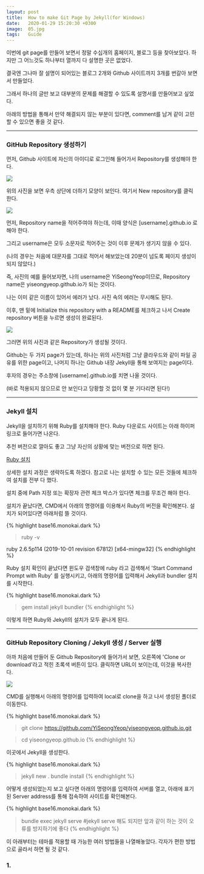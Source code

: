 ```yaml
---
layout: post
title:  How to make Git Page by Jekyll(for Windows)
date:   2020-01-29 15:20:30 +0300
image:  05.jpg
tags:   Guide
---
```

이번에 git page를 만들어 보면서 정말 수십개의 홈페이지, 블로그 등을 찾아보았다. 
하지만 그 어느것도 하나부터 열까지 다 설명한 곳은 없었다. 

결국엔 그나마 잘 설명이 되어있는 블로그 2개와 Github 사이트까지 3개를 번갈아 보면서 만들었다. 

그래서 하나의 글만 보고 대부분의 문제를 해결할 수 있도록 설명서를 만들어보고 싶었다. 

아래의 방법을 통해서 만약 해결되지 않는 부분이 있다면, comment를 남겨 같이 고민할 수 있으면 좋을 것 같다.

***

### GitHub Repository 생성하기

먼저, Github 사이트에 자신의 아이디로 로그인해 들어가서 Repository를 생성해야 한다. 

![]({{site.baseurl}}/img/gb1.JPG)

위의 사진을 보면 우측 상단에 더하기 모양이 보인다. 여기서 New repository를 클릭한다.

![]({{site.baseurl}}/img/gb2.JPG)

먼저, Repository name을 적어주여야 하는데, 이때 양식은 [username].github.io 로 해야 한다.

그리고 username은 모두 소문자로 적어주는 것이 이후 문제가 생기지 않을 수 있다. 

(나의 경우는 처음에 대문자를 그대로 적어서 해보았는데 20분이 넘도록 페이지 생성이 되지 않았다.) 

즉, 사진의 예를 들어보자면, 나의 username은 YiSeongYeop이므로, Repository name은 yiseongyeop.github.io가 되는 것이다. 

나는 이미 같은 이름이 있어서 에러가 났다. 사진 속의 에러는 무시해도 된다.

이후, 맨 밑에 Initialize this repository with a README를 체크하고 나서 Create repository 버튼을 누르면 생성이 완료된다.

![]({{site.baseurl}}/img/gb3.JPG)

그러면 위의 사진과 같은 Repository가 생성될 것이다. 

Github는 두 가지 page가 있는데, 하나는 위의 사진처럼 그냥 클라우드와 같이 파일 공유를 위한 page이고, 나머지 하나는 Github 내장 Jekyll을 통해 보여지는 page이다.

후자의 경우는 주소창에 [username].github.io를 치면 나올 것이다.

(바로 적용되지 않으므로 안 보인다고 당황할 것 없이 몇 분 기다리면 된다!)

***

### Jekyll 설치

Jekyll을 설치하기 위해 Ruby를 설치해야 한다. 
Ruby 다운로드 사이트는 아래 하이퍼링크로 들어가면 나온다. 

추천 버전으로 깔아도 좋고 그냥 자신의 상황에 맞는 버전으로 하면 된다.

<a href="https://rubyinstaller.org/downloads/" target="_blank">Ruby 설치</a>

상세한 설치 과정은 생략하도록 하겠다. 참고로 나는 설치할 수 있는 모든 것들에 체크하여 설치를 전부 다 했다.

설치 중에 Path 지정 또는 확장자 관련 체크 박스가 있다면 체크를 무조건 해야 한다.

설치가 끝났다면, CMD에서 아래의 명령어를 이용해서 Ruby의 버전을 확인해본다. 설치가 되어있다면 아래처럼 뜰 것이다.

{% highlight base16.monokai.dark %}
>ruby -v

ruby 2.6.5p114 (2019-10-01 revision 67812) [x64-mingw32]
{% endhighlight %}

Ruby 설치 확인이 끝났다면 윈도우 검색창에 ruby 라고 검색해서 'Start Command Prompt with Ruby' 를 실행시키고, 아래의 명령어를 입력해서 Jekyll과 bundler 설치를 시작한다.

{% highlight base16.monokai.dark %}
>gem install jekyll bundler
{% endhighlight %}

이렇게 하면 Ruby와 Jekyll의 설치가 모두 끝나게 된다.

***

### GitHub Repository Cloning / Jekyll 생성 / Server 실행

아까 처음에 만들어 둔 Github Repository에 들어가서 보면, 오른쪽에 'Clone or download'라고 적힌 초록색 버튼이 있다. 클릭하면 URL이 보이는데, 이것을 복사한다.

![]({{site.baseurl}}/img/gb4.JPG)

CMD를 실행해서 아래의 명령어를 입력하여 local로 clone을 하고 나서 생성된 폴더로 이동한다.

{% highlight base16.monokai.dark %}
>git clone https://github.com/YiSeongYeop/yiseongyeop.github.io.git

>cd yiseongyeop.github.io
{% endhighlight %}

이곳에서 Jekyll을 생성한다.

{% highlight base16.monokai.dark %}
>jekyll new .
>bundle install
{% endhighlight %}

어떻게 생성되었는지 보고 싶다면 아래의 명령어를 입력하여 서버를 열고, 아래에 표기된 Server address를 통해 접속하여 사이트를 확인해본다.

{% highlight base16.monokai.dark %}
>bundle exec jekyll serve  #jekyll serve 해도 되지만 앞과 같이 하는 것이 오류를 방지하기에 좋다
{% endhighlight %}


이 아래부터는 테마를 적용할 때 가능한 여러 방법들을 나열해놓았다. 각자가 편한 방법으로 골라서 하면 될 것 같다.

### 1. 